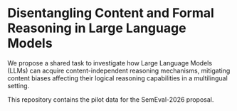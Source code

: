 # Disentangling Content and Formal Reasoning in Large Language Models

We propose a shared task to investigate how Large Language Models (LLMs) can acquire content-independent reasoning mechanisms, mitigating content biases affecting their logical reasoning capabilities in a multilingual setting.

This repository contains the pilot data for the SemEval-2026 proposal. 
